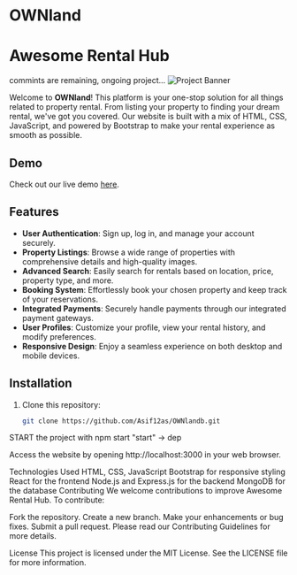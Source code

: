 # OWNland

# Awesome Rental Hub

commints are remaining, ongoing project...
![Project Banner](link_to_banner_image.png)

Welcome to **OWNland**! This platform is your one-stop solution for all things related to property rental. From listing your property to finding your dream rental, we've got you covered. Our website is built with a mix of HTML, CSS, JavaScript, and powered by Bootstrap to make your rental experience as smooth as possible.

## Demo

Check out our live demo [here](link_to_live_demo).

## Features

- **User Authentication**: Sign up, log in, and manage your account securely.
- **Property Listings**: Browse a wide range of properties with comprehensive details and high-quality images.
- **Advanced Search**: Easily search for rentals based on location, price, property type, and more.
- **Booking System**: Effortlessly book your chosen property and keep track of your reservations.
- **Integrated Payments**: Securely handle payments through our integrated payment gateways.
- **User Profiles**: Customize your profile, view your rental history, and modify preferences.
- **Responsive Design**: Enjoy a seamless experience on both desktop and mobile devices.

## Installation

1. Clone this repository:
   ```bash
   git clone https://github.com/Asif12as/OWNlandb.git


START the project with npm start "start" -> dep

   Access the website by opening http://localhost:3000 in your web browser.

Technologies Used
HTML, CSS, JavaScript
Bootstrap for responsive styling
React for the frontend
Node.js and Express.js for the backend
MongoDB for the database
Contributing
We welcome contributions to improve Awesome Rental Hub. To contribute:

Fork the repository.
Create a new branch.
Make your enhancements or bug fixes.
Submit a pull request.
Please read our Contributing Guidelines for more details.

License
This project is licensed under the MIT License. See the LICENSE file for more information.


